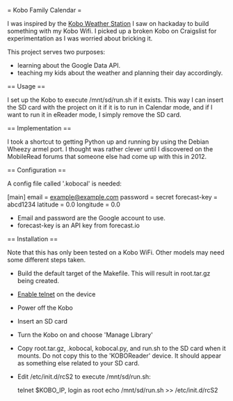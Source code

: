 = Kobo Family Calendar =

I was inspired by the [Kobo Weather Station](http://www.mobileread.com/forums/showthread.php?t=194376) I saw on hackaday to build something with my Kobo Wifi. I picked up a broken Kobo on Craigslist for experimentation as I was worried about bricking it.

This project serves two purposes:

* learning about the Google Data API.
* teaching my kids about the weather and planning their day accordingly.

== Usage ==

I set up the Kobo to execute /mnt/sd/run.sh if it exists. This way I can insert the SD card with the project on it if it is to run in Calendar mode, and if I want to run it in eReader mode, I simply remove the SD card.

== Implementation ==

I took a shortcut to getting Python up and running by using the Debian Wheezy armel port. I thought was rather clever until I discovered on the MobileRead forums that someone else had come up with this in 2012.

== Configuration ==

A config file called '.kobocal' is needed:

  [main]
  email = example@example.com
  password = secret
  forecast-key = abcd1234
  latitude = 0.0
  longitude = 0.0

* Email and password are the Google account to use.
* forecast-key is an API key from forecast.io

== Installation ==

Note that this has only been tested on a Kobo WiFi. Other models may need some different steps taken.

* Build the default target of the Makefile. This will result in root.tar.gz being created.
* [Enable telnet](http://wiki.mobileread.com/wiki/Kobo_WiFi_Hacking#Enabling_Telnet_.26_FTP) on the device
* Power off the Kobo
* Insert an SD card
* Turn the Kobo on and choose 'Manage Library'
* Copy root.tar.gz, .kobocal, kobocal.py, and run.sh to the SD card when it mounts. Do not copy this to the 'KOBOReader' device. It should appear as something else related to your SD card.
* Edit /etc/init.d/rcS2 to execute /mnt/sd/run.sh:
  
  telnet $KOBO_IP, login as root
  echo /mnt/sd/run.sh >> /etc/init.d/rcS2
